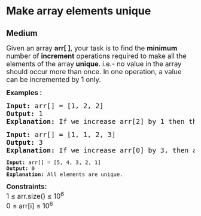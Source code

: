 # Make array elements unique
## Medium
<div class="problems_problem_content__Xm_eO"><p><span style="font-size: 18px;">Given an array <strong>arr[ ]</strong>, your task is to find the <strong>minimum</strong> number of <strong>increment</strong> operations required to make all the elements of the array <strong>unique</strong>. i.e.- no value in the array should occur more than once. In one operation, a value can be incremented by 1 only.</span></p>
<p><span style="font-size: 18px;"><strong>Examples :</strong></span></p>
<pre><span style="font-size: 18px;"><strong>Input: </strong>arr[] = [1, 2, 2]
<strong>Output: </strong>1
<strong>Explanation: </strong>If we increase arr[2] by 1 then the resulting array becomes {1, 2, 3} and has all unique values.Hence, the answer is 1 in this case.</span></pre>
<pre><span style="font-size: 18px;"><strong>Input: </strong>arr[] = [1, 1, 2, 3]
<strong>Output: </strong>3
<strong>Explanation: </strong>If we increase arr[0] by 3, then all array elements will be unique. Hence, the answer is 3 in this case.<br></span></pre>
<pre><strong>Input: </strong>arr[] = [5, 4, 3, 2, 1]
<strong>Output: </strong>0
<strong>Explanation: </strong>All elements are unique.</pre>
<p><span style="font-size: 18px;"><strong>Constraints:<br></strong></span><span style="font-size: 18px;">1 ≤ arr.size() ≤ 10<sup>6<br></sup></span><span style="font-size: 18px;">0 ≤ arr[i] ≤ 10<sup>6</sup></span></p></div>